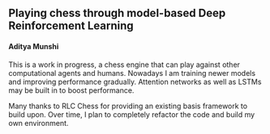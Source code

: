 
## Playing chess through model-based Deep Reinforcement Learning
#### Aditya Munshi

This is a work in progress, a chess engine that can play against other computational agents and humans. Nowadays I am training newer models and improving performance gradually. Attention networks as well as LSTMs may be built in to boost performance.

Many thanks to RLC Chess for providing an existing basis framework to build upon. Over time, I plan to completely refactor the code and build my own environment. 



